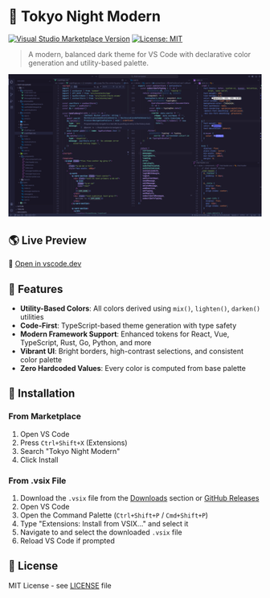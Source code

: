 # 🌆 Tokyo Night Modern

[![Visual Studio Marketplace Version](https://img.shields.io/visual-studio-marketplace/v/lod-inc.tokyo-night-modern?style=flat-square&label=Marketplace)](https://marketplace.visualstudio.com/items?itemName=lod-inc.tokyo-night-modern)
[![License: MIT](https://img.shields.io/badge/License-MIT-yellow.svg?style=flat-square)](https://opensource.org/licenses/MIT)

> A modern, balanced dark theme for VS Code with declarative color generation and utility-based palette.

![Tokyo Night Modern](static/ss_tokyo_night_modern.png)

## 🌎 Live Preview

🔮 [Open in vscode.dev](https://vscode.dev/theme/lod-inc.tokyo-night-modern)

## 🎨 Features

- **Utility-Based Colors**: All colors derived using `mix()`, `lighten()`, `darken()` utilities
- **Code-First**: TypeScript-based theme generation with type safety
- **Modern Framework Support**: Enhanced tokens for React, Vue, TypeScript, Rust, Go, Python, and more
- **Vibrant UI**: Bright borders, high-contrast selections, and consistent color palette
- **Zero Hardcoded Values**: Every color is computed from base palette

## 🚀 Installation

### From Marketplace

1. Open VS Code
2. Press `Ctrl+Shift+X` (Extensions)
3. Search "Tokyo Night Modern"
4. Click Install

### From .vsix File

1. Download the `.vsix` file from the [Downloads](#-downloads) section or [GitHub Releases](https://github.com/darqus/tokyo-night-modern-vscode-theme/releases)
2. Open VS Code
3. Open the Command Palette (`Ctrl+Shift+P` / `Cmd+Shift+P`)
4. Type "Extensions: Install from VSIX..." and select it
5. Navigate to and select the downloaded `.vsix` file
6. Reload VS Code if prompted

## 📄 License

MIT License - see [LICENSE](LICENSE) file
